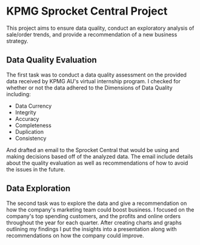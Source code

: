 # KPMG Sprocket Central Project

This project aims to ensure data quality, conduct an exploratory analysis of sale/order trends, and provide a recommendation of a new business strategy.

## Data Quality Evaluation
The first task was to conduct a data quality assessment on the provided data received by KPMG AU's virtual internship program. I checked for whether or not the data adhered to the Dimensions of Data Quality including:
- Data Currency
- Integrity
- Accuracy
- Completeness
- Duplication
- Consistency

And drafted an email to the Sprocket Central that would be using and making decisions based off of the analyzed data. The email include details about the quality evaluation as well as recommendations of how to avoid the issues in the future.

## Data Exploration
The second task was to explore the data and give a recommendation on how the company's marketing team could boost business. I focused on the company's top spending customers, and the profits and online orders throughout the year for each quarter. After creating charts and graphs outlining my findings I put the insights into a presentation along with recommendations on how the company could improve.

